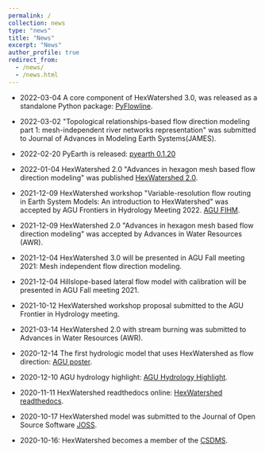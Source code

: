 ```yaml
---
permalink: /
collection: news
type: "news"
title: "News"
excerpt: "News"
author_profile: true
redirect_from: 
  - /news/
  - /news.html
---
```



* 2022-03-04 A core component of HexWatershed 3.0, was released as a standalone Python package: [PyFlowline](https://anaconda.org/conda-forge/pyflowline/).

* 2022-03-02 "Topological relationships-based flow direction modeling part 1: mesh-independent river networks representation" was submitted to Journal of Advances in Modeling Earth Systems(JAMES).

* 2022-02-20 PyEarth is released:
[pyearth 0.1.20](https://anaconda.org/conda-forge/pyearth)


* 2022-01-04 HexWatershed 2.0 "Advances in hexagon mesh based flow direction modeling" was published [HexWatershed 2.0](https://doi.org/10.1016/j.advwatres.2021.104099).

* 2021-12-09 HexWatershed workshop "Variable-resolution flow routing in Earth System Models: An introduction to HexWatershed" was accepted by AGU Frontiers in Hydrology Meeting 2022. 
[AGU FIHM](https://agu.confex.com/agu/hydrology22/prelim.cgi/Session/143108).

* 2021-12-09 HexWatershed 2.0 "Advances in hexagon mesh based flow direction modeling" was accepted by Advances in Water Resources (AWR).

* 2021-12-04 HexWatershed 3.0 will be presented in AGU Fall meeting 2021: Mesh independent flow direction modeling. 

* 2021-12-04 Hillslope-based lateral flow model with calibration will be presented in AGU Fall meeting 2021.

* 2021-10-12 HexWatershed workshop proposal submitted to the AGU Frontier in Hydrology meeting.

* 2021-03-14 HexWatershed 2.0 with stream burning was submitted to Advances in Water Resources (AWR). 

* 2020-12-14 The first hydrologic model that uses HexWatershed as flow direction: 
[AGU poster](https://agu.confex.com/agu/fm20/meetingapp.cgi/Paper/673223).

* 2020-12-10 AGU hydrology highlight: 
[AGU Hydrology Highlight](https://agu-h3s.org/2020/12/07/chang-liaos-research-showcase-revisiting-flow-directions/).

* 2020-11-11 HexWatershed readthedocs online: 
[HexWatershed readthedocs](https://hexwatershed.readthedocs.io/en/latest/).

* 2020-10-17 HexWatershed model was submitted to the Journal of Open Source Software [JOSS](https://github.com/openjournals/joss-reviews/issues/2751).

* 2020-10-16: HexWatershed becomes a member of the
[CSDMS](https://csdms.colorado.edu/wiki/Model:HexWatershed).